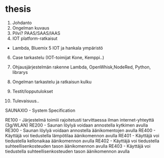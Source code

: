 # thesis


1. Johdanto
2. Ongelman kuvaus
3. Pilvi? PAAS/SAAS/IAAS
4. IOT platform-ratkaisut
* Lambda,  Bluemix
5 IOT ja hankala ympäristö
6. Case tarkastelu (IOT-toimijat Kone, Kemppi..)
7. Ohjausjärjestelmän rakenne 
Lambda, OpenWhisk,NodeRed, Python, librarys

8. Ongelman tarkastelu ja ratkaisun kulku
9. Testit/lopputulokset
10. Tulevaisuus..


SAUNAXIO - System Specification


RE100 - Järjestelmä toimiii rajoitetusti tarvittaessa ilman internet-yhteyttä (3g/WLAN)
RE200 - Saunan löylyä voidaan annostella kytkimen avulla
RE300 - Saunan löylyä voidaan annostella äänikomentojen avulla
RE400 - Käyttäjä voi tiedustella lämpötilaa äänikomennon avulla
RE401 - Käyttäjä voi tiedustella kellonaikaa äänikomennon avulla
RE402 - Käyttäjä voi tiedustella suhteellisenkosteuden tason äänikomennon avulla
RE403 - Käyttäjä voi tiedustella suhteellisenkosteuden tason äänikomennon avulla
